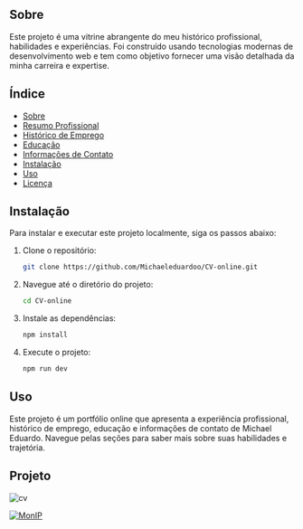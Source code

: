 ## Sobre

Este projeto é uma vitrine abrangente do meu histórico profissional, habilidades e experiências. Foi construído usando tecnologias modernas de desenvolvimento web e tem como objetivo fornecer uma visão detalhada da minha carreira e expertise.


## Índice

- [Sobre](#sobre)
- [Resumo Profissional](#resumo-profissional)
- [Histórico de Emprego](#histórico-de-emprego)
- [Educação](#educação)
- [Informações de Contato](#informações-de-contato)
- [Instalação](#instalação)
- [Uso](#uso)
- [Licença](#licença)


## Instalação

Para instalar e executar este projeto localmente, siga os passos abaixo:

1. Clone o repositório:
   ```bash
   git clone https://github.com/Michaeleduardoo/CV-online.git
   ```
2. Navegue até o diretório do projeto:
   ```bash
   cd CV-online
   ```
3. Instale as dependências:
   ```bash
   npm install
   ```
4. Execute o projeto:
   ```bash
   npm run dev
   ```

## Uso

Este projeto é um portfólio online que apresenta a experiência profissional, histórico de emprego, educação e informações de contato de Michael Eduardo. Navegue pelas seções para saber mais sobre suas habilidades e trajetória.

## Projeto

![cv](https://github.com/user-attachments/assets/8b71c4d4-8a2b-4118-adba-d2c41841b998)

<a href="https://cv-online-michael.vercel.app/">
    <img loading="lazy" src="https://img.shields.io/website-up-down-green-red/http/monip.org.svg" alt="MonIP" />
</a>
